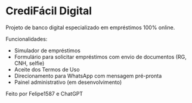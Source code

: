 # CrediFácil Digital

Projeto de banco digital especializado em empréstimos 100% online.

Funcionalidades:
- Simulador de empréstimos
- Formulário para solicitar empréstimos com envio de documentos (RG, CNH, selfie)
- Aceite dos Termos de Uso
- Direcionamento para WhatsApp com mensagem pré-pronta
- Painel administrativo (em desenvolvimento)

Feito por Felipe1587 e ChatGPT

